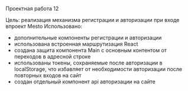 Проектная работа 12

Цель: реализация механизма регистрации и авторизации при входе впроект Mesto
Использовано:
- дополнительные компоненты регистрации и авторизации
- использована встроенная маршрутизация React
- создана защита компонента Main с основным контентом от переходов в адресной строке
- использованы токены, сохраняемые после авторизации в localStorage, что избавляет от необходимости авторизации после повторных входов на сайт
- создан отдельный компонент api авторизации на сайте


